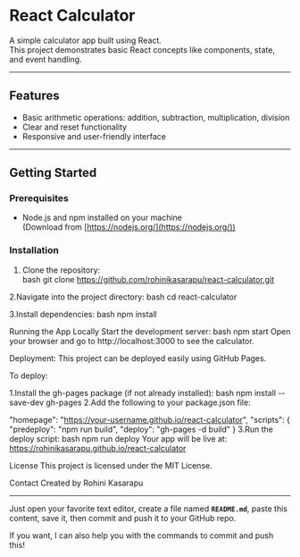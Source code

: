# React Calculator

A simple calculator app built using React.  
This project demonstrates basic React concepts like components, state, and event handling.

---

## Features

- Basic arithmetic operations: addition, subtraction, multiplication, division  
- Clear and reset functionality  
- Responsive and user-friendly interface

---

## Getting Started

### Prerequisites

- Node.js and npm installed on your machine  
  (Download from [https://nodejs.org/](https://nodejs.org/))

### Installation

1. Clone the repository:  
   bash
      git clone https://github.com/rohinikasarapu/react-calculator.git

2.Navigate into the project directory:
bash
  cd react-calculator

3.Install dependencies:
bash
  npm install

Running the App Locally
Start the development server:
bash 
  npm start
Open your browser and go to http://localhost:3000 to see the calculator.

Deployment:
This project can be deployed easily using GitHub Pages.

To deploy:

1.Install the gh-pages package (if not already installed):
bash 
    npm install --save-dev gh-pages
2.Add the following to your package.json file:

  "homepage": "https://your-username.github.io/react-calculator",
"scripts": {
  "predeploy": "npm run build",
  "deploy": "gh-pages -d build"
}
3.Run the deploy script:
bash
  npm run deploy
Your app will be live at:
https://rohinikasarapu.github.io/react-calculator

License
This project is licensed under the MIT License.

Contact
Created by Rohini Kasarapu

---

Just open your favorite text editor, create a file named **`README.md`**, paste this content, save it, then commit and push it to your GitHub repo.  

If you want, I can also help you with the commands to commit and push this!

